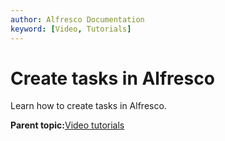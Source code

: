 ```yaml
---
author: Alfresco Documentation
keyword: [Video, Tutorials]
---
```


# Create tasks in Alfresco

Learn how to create tasks in Alfresco.

  

**Parent topic:**[Video tutorials](../topics/alfresco-video-tutorials.md)

